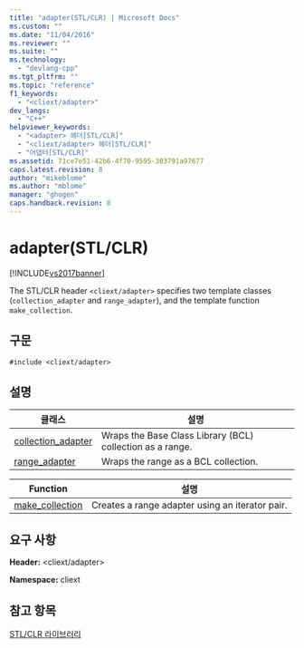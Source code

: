 ```yaml
---
title: "adapter(STL/CLR) | Microsoft Docs"
ms.custom: ""
ms.date: "11/04/2016"
ms.reviewer: ""
ms.suite: ""
ms.technology: 
  - "devlang-cpp"
ms.tgt_pltfrm: ""
ms.topic: "reference"
f1_keywords: 
  - "<cliext/adapter>"
dev_langs: 
  - "C++"
helpviewer_keywords: 
  - "<adapter> 헤더[STL/CLR]"
  - "<cliext/adapter> 헤더[STL/CLR]"
  - "어댑터[STL/CLR]"
ms.assetid: 71ce7e51-42b6-4f70-9595-303791a97677
caps.latest.revision: 8
author: "mikeblome"
ms.author: "mblome"
manager: "ghogen"
caps.handback.revision: 8
---
```

# adapter(STL/CLR)
[!INCLUDE[vs2017banner](../assembler/inline/includes/vs2017banner.md)]

The STL\/CLR header `<cliext/adapter>` specifies two template classes \(`collection_adapter` and `range_adapter`\), and the template function `make_collection`.  
  
## 구문  
  
```  
#include <cliext/adapter>  
```  
  
## 설명  
  
|클래스|설명|  
|---------|--------|  
|[collection\_adapter](../dotnet/collection-adapter-stl-clr.md)|Wraps the Base Class Library \(BCL\) collection as a range.|  
|[range\_adapter](../dotnet/range-adapter-stl-clr.md)|Wraps the range as a BCL collection.|  
  
|Function|설명|  
|--------------|--------|  
|[make\_collection](../dotnet/make-collection-stl-clr.md)|Creates a range adapter using an iterator pair.|  
  
## 요구 사항  
 **Header:** \<cliext\/adapter\>  
  
 **Namespace:** cliext  
  
## 참고 항목  
 [STL\/CLR 라이브러리](../dotnet/stl-clr-library-reference.md)